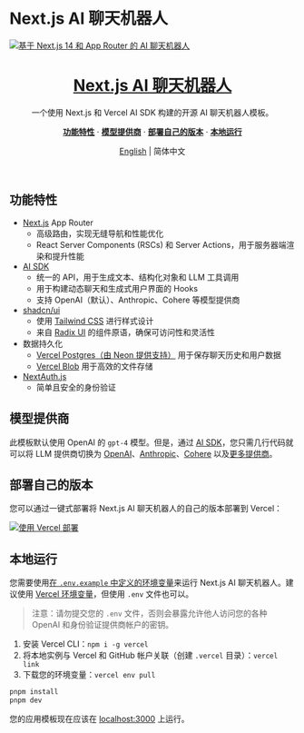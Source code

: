 # Next.js AI 聊天机器人

<a href="https://chat.vercel.ai/">
  <img alt="基于 Next.js 14 和 App Router 的 AI 聊天机器人" src="app/(chat)/opengraph-image.png">
  <h1 align="center">Next.js AI 聊天机器人</h1>
</a>

<p align="center">
  一个使用 Next.js 和 Vercel AI SDK 构建的开源 AI 聊天机器人模板。
</p>

<p align="center">
  <a href="#功能特性"><strong>功能特性</strong></a> ·
  <a href="#模型提供商"><strong>模型提供商</strong></a> ·
  <a href="#部署自己的版本"><strong>部署自己的版本</strong></a> ·
  <a href="#本地运行"><strong>本地运行</strong></a>
</p>

<p align="center">
  <a href="README.md">English</a> | 简体中文
</p>

<br/>

## 功能特性

- [Next.js](https://nextjs.org) App Router
  - 高级路由，实现无缝导航和性能优化
  - React Server Components (RSCs) 和 Server Actions，用于服务器端渲染和提升性能
- [AI SDK](https://sdk.vercel.ai/docs)
  - 统一的 API，用于生成文本、结构化对象和 LLM 工具调用
  - 用于构建动态聊天和生成式用户界面的 Hooks
  - 支持 OpenAI（默认）、Anthropic、Cohere 等模型提供商
- [shadcn/ui](https://ui.shadcn.com)
  - 使用 [Tailwind CSS](https://tailwindcss.com) 进行样式设计
  - 来自 [Radix UI](https://radix-ui.com) 的组件原语，确保可访问性和灵活性
- 数据持久化
  - [Vercel Postgres（由 Neon 提供支持）](https://vercel.com/storage/postgres) 用于保存聊天历史和用户数据
  - [Vercel Blob](https://vercel.com/storage/blob) 用于高效的文件存储
- [NextAuth.js](https://github.com/nextauthjs/next-auth)
  - 简单且安全的身份验证

## 模型提供商

此模板默认使用 OpenAI 的 `gpt-4` 模型。但是，通过 [AI SDK](https://sdk.vercel.ai/docs)，您只需几行代码就可以将 LLM 提供商切换为 [OpenAI](https://openai.com)、[Anthropic](https://anthropic.com)、[Cohere](https://cohere.com/) 以及[更多提供商](https://sdk.vercel.ai/providers/ai-sdk-providers)。

## 部署自己的版本

您可以通过一键式部署将 Next.js AI 聊天机器人的自己的版本部署到 Vercel：

[![使用 Vercel 部署](https://vercel.com/button)](https://vercel.com/new/clone?repository-url=https%3A%2F%2Fgithub.com%2Fvercel%2Fai-chatbot&env=AUTH_SECRET,OPENAI_API_KEY&envDescription=Learn%20more%20about%20how%20to%20get%20the%20API%20Keys%20for%20the%20application&envLink=https%3A%2F%2Fgithub.com%2Fvercel%2Fai-chatbot%2Fblob%2Fmain%2F.env.example&demo-title=AI%20Chatbot&demo-description=An%20Open-Source%20AI%20Chatbot%20Template%20Built%20With%20Next.js%20and%20the%20AI%20SDK%20by%20Vercel.&demo-url=https%3A%2F%2Fchat.vercel.ai&stores=[{%22type%22:%22postgres%22},{%22type%22:%22blob%22}])

## 本地运行

您需要使用[在 `.env.example` 中定义的环境变量](.env.example)来运行 Next.js AI 聊天机器人。建议使用 [Vercel 环境变量](https://vercel.com/docs/projects/environment-variables)，但使用 `.env` 文件也可以。

> 注意：请勿提交您的 `.env` 文件，否则会暴露允许他人访问您的各种 OpenAI 和身份验证提供商帐户的密钥。

1. 安装 Vercel CLI：`npm i -g vercel`
2. 将本地实例与 Vercel 和 GitHub 帐户关联（创建 `.vercel` 目录）：`vercel link`
3. 下载您的环境变量：`vercel env pull`

```bash
pnpm install
pnpm dev
```

您的应用模板现在应该在 [localhost:3000](http://localhost:3000/) 上运行。
